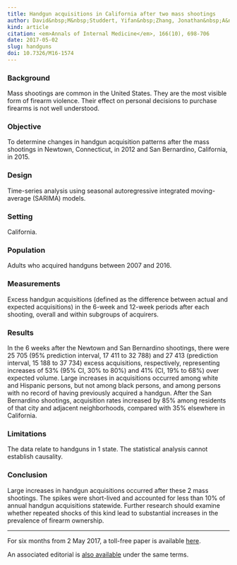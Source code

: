 ```yaml
---
title: Handgun acquisitions in California after two mass shootings
author: David&nbsp;M&nbsp;Studdert, Yifan&nbsp;Zhang, Jonathan&nbsp;A&nbsp;Rodden, Rob&nbsp;J&nbsp;Hyndman, Garen&nbsp;J&nbsp;Wintemute
kind: article
citation: <em>Annals of Internal Medicine</em>, 166(10), 698-706
date: 2017-05-02
slug: handguns
doi: 10.7326/M16-1574
---
```


### Background

Mass shootings are common in the United States. They are the most visible form of firearm violence. Their effect on personal decisions to purchase firearms is not well understood.

### Objective

To determine changes in handgun acquisition patterns after the mass shootings in Newtown, Connecticut, in 2012 and San Bernardino, California, in 2015.

### Design

Time-series analysis using seasonal autoregressive integrated moving-average (SARIMA) models.

### Setting

California.

### Population

Adults who acquired handguns between 2007 and 2016.

### Measurements

Excess handgun acquisitions (defined as the difference between actual and expected acquisitions) in the 6-week and 12-week periods after each shooting, overall and within subgroups of acquirers.

### Results

In the 6 weeks after the Newtown and San Bernardino shootings, there were 25 705 (95% prediction interval, 17 411 to 32 788) and 27 413 (prediction interval, 15 188 to 37 734) excess acquisitions, respectively, representing increases of 53% (95% CI, 30% to 80%) and 41% (CI, 19% to 68%) over expected volume. Large increases in acquisitions occurred among white and Hispanic persons, but not among black persons, and among persons with no record of having previously acquired a handgun. After the San Bernardino shootings, acquisition rates increased by 85% among residents of that city and adjacent neighborhoods, compared with 35% elsewhere in California.

### Limitations

The data relate to handguns in 1 state. The statistical analysis cannot establish causality.

### Conclusion

Large increases in handgun acquisitions occurred after these 2 mass shootings. The spikes were short-lived and accounted for less than 10% of annual handgun acquisitions statewide. Further research should examine whether repeated shocks of this kind lead to substantial increases in the prevalence of firearm ownership.

* * *

For six months from 2 May 2017, a toll-free paper is available [here](http://annals.org/article.aspx?articleId=2624284&guestAccessKey=f80a7e60-5a77-4dec-ba00-a1ede175b0e2).

An associated editorial is [also available](http://annals.org/article.aspx?articleId=2624992&guestAccessKey=7904b26f-52ef-4735-9a34-0cfdb8a3db37) under the same terms.
